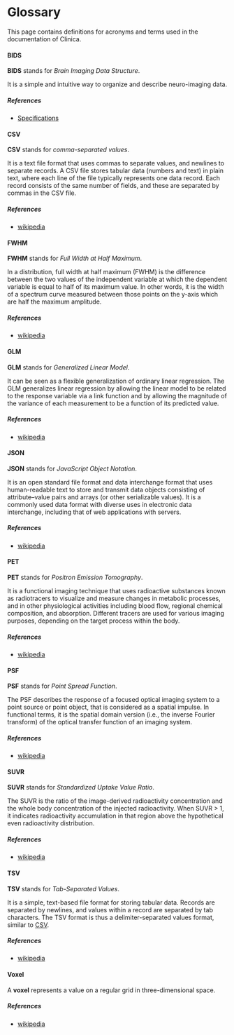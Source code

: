 # Glossary

This page contains definitions for acronyms and terms used in the documentation of Clinica.

#### BIDS

**BIDS** stands for *Brain Imaging Data Structure*.

It is a simple and intuitive way to organize and describe neuro-imaging data.

##### References

- [Specifications](https://bids-specification.readthedocs.io/en/stable/)

#### CSV

**CSV** stands for *comma-separated values*.

It is a text file format that uses commas to separate values, and newlines to separate records.
A CSV file stores tabular data (numbers and text) in plain text, where each line of the file
typically represents one data record.
Each record consists of the same number of fields, and these are separated by commas in the CSV file.

##### References

- [wikipedia](https://en.wikipedia.org/wiki/Comma-separated_values)

#### FWHM

**FWHM** stands for *Full Width at Half Maximum*.

In a distribution, full width at half maximum (FWHM) is the difference between the two values of the independent
variable at which the dependent variable is equal to half of its maximum value. In other words, it is the width of a
spectrum curve measured between those points on the y-axis which are half the maximum amplitude. 

##### References

- [wikipedia](https://en.wikipedia.org/wiki/Full_width_at_half_maximum)


#### GLM

**GLM** stands for *Generalized Linear Model*.

It can be seen as a flexible generalization of ordinary linear regression.
The GLM generalizes linear regression by allowing the linear model to be related to the response
variable via a link function and by allowing the magnitude of the variance of each measurement
to be a function of its predicted value.

##### References

- [wikipedia](https://en.wikipedia.org/wiki/Generalized_linear_model)

#### JSON

**JSON** stands for *JavaScript Object Notation*.

It is an open standard file format and data interchange format that uses human-readable text to store
and transmit data objects consisting of attribute–value pairs and arrays (or other serializable values).
It is a commonly used data format with diverse uses in electronic data interchange, including that of web applications with servers.

##### References

- [wikipedia](https://en.wikipedia.org/wiki/JSON)

#### PET

**PET** stands for *Positron Emission Tomography*.

It is a functional imaging technique that uses radioactive substances known as radiotracers to
visualize and measure changes in metabolic processes, and in other physiological activities including
blood flow, regional chemical composition, and absorption.
Different tracers are used for various imaging purposes, depending on the target process within the body.

##### References

- [wikipedia](https://en.wikipedia.org/wiki/Positron_emission_tomography)

#### PSF

**PSF** stands for *Point Spread Function*.

The PSF describes the response of a focused optical imaging system to
a point source or point object, that is considered as a spatial impulse.
In functional terms, it is the spatial domain version (i.e., the inverse
Fourier transform) of the optical transfer function of an imaging system. 

##### References

- [wikipedia](https://en.wikipedia.org/wiki/Point_spread_function)

#### SUVR

**SUVR** stands for *Standardized Uptake Value Ratio*.

The SUVR is the ratio of the image-derived radioactivity concentration
 and the whole body concentration of the injected radioactivity. When SUVR > 1,
it indicates radioactivity accumulation in that region above the hypothetical
even radioactivity distribution.

##### References

- [wikipedia](https://en.wikipedia.org/wiki/Standardized_uptake_value)

#### TSV

**TSV** stands for *Tab-Separated Values*.

It is a simple, text-based file format for storing tabular data.
Records are separated by newlines, and values within a record are separated by tab characters.
The TSV format is thus a delimiter-separated values format, similar to [CSV](#csv).

##### References

- [wikipedia](https://en.wikipedia.org/wiki/Tab-separated_values)

#### Voxel

A **voxel** represents a value on a regular grid in three-dimensional space.

##### References

- [wikipedia](https://en.wikipedia.org/wiki/Voxel)
